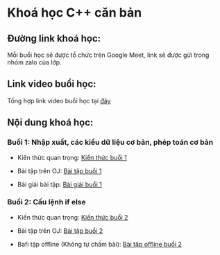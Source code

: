 # Khoá học C++ căn bản

## Đường link khoá học:

Mỗi buổi học sẽ được tổ chức trên Google Meet, link sẽ được gửi trong nhóm zalo của lớp.

## Link video buổi học:

Tổng hợp link video buổi học tại [đây](https://drive.google.com/drive/folders/1WqCB3c_LbMJu8qfGIeD6wS2NlLqxbjYC?usp=sharing)

## Nội dung khoá học:

### Buổi 1: Nhập xuất, các kiểu dữ liệu cơ bản, phép toán cơ bản

- Kiến thức quan trọng: [Kiến thức buổi 1](./01_cin_cout_variable/readme.md)

- Bài tập trên OJ: [Bài tập buổi 1](https://oj.duong3982.com/contest/laptrinhcppcanban_01)

- Bài giải bài tập: [Bài giải buổi 1](./01_cin_cout_variable/exs/)

### Buổi 2: Cấu lệnh if else

- Kiến thức quan trọng: [Kiến thức buổi 2](./02_if_else/readme.md)

- Bài tập trên OJ: [Bài tập buổi 2](https://oj.duong3982.com/contest/laptrinhcppcanban_02)

- Bafi tập offline (Không tự chấm bài): [Bài tập offline buổi 2](./02_if_else/readme.md)




